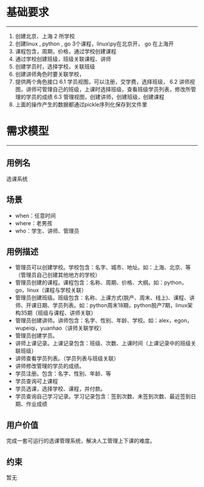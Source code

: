 # 基础要求

---
1. 创建北京、上海 2 所学校
2. 创建linux , python , go 3个课程，linux\py在北京开， go 在上海开
3. 课程包含，周期，价格，通过学校创建课程
4. 通过学校创建班级，班级关联课程、讲师
5. 创建学员时，选择学校，关联班级
5. 创建讲师角色时要关联学校，
6. 提供两个角色接口
6.1 学员视图，可以注册，交学费，选择班级，
6.2 讲师视图，讲师可管理自己的班级，上课时选择班级，查看班级学员列表，修改所管理的学员的成绩
6.3 管理视图，创建讲师，创建班级，创建课程
7. 上面的操作产生的数据都通过pickle序列化保存到文件里

# 需求模型

---
## 用例名
选课系统

## 场景

- when：任意时间
- where：老男孩
- who：学生、讲师、管理员

## 用例描述
- 管理员可以创建学校。学校包含：名字、城市、地址。如：上海、北京、等（管理员自己创建其他地方的学校）
- 管理员创建的课程。课程包含：名称、周期、价格、大纲。如：python，go，linux（课程与学校关联）
- 管理员创建班级。班级包含：名称、上课方式(脱产、周末、线上)、课程、讲师、开课日期、学员列表。如：python周末18期，python脱产7期，linux架构35期（班级与课程、讲师关联）
- 管理员创建讲师。讲师包含：名字、性别、年龄、学校。如：alex，egon，wupeiqi，yuanhao（讲师关联学校）
- 管理员创建学员。
- 讲师上课记录。上课记录包含：班级、次数、上课时间（上课记录中的班级关联班级）
- 讲师查看学员列表。（学员列表与班级关联）
- 讲师修改管理的学员的成绩。
- 学员注册。包含：名字、性别、年龄、等
- 学员查询可上课程
- 学员选课，选择学校、课程，并付款。
- 学员查询自己学习记录。学习记录包含：签到次数、未签到次数、最近签到日期、作业成绩

## 用户价值
完成一套可运行的选课管理系统，解决人工管理上下课的难度。

## 约束
暂无

